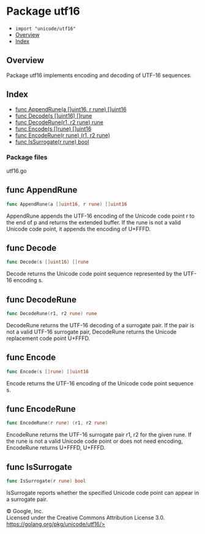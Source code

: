 Package utf16
=============

-   `import "unicode/utf16"`
-   [Overview](#pkg-overview)
-   [Index](#pkg-index)

Overview 
--------

Package utf16 implements encoding and decoding of UTF-16 sequences.

Index 
-----

-   [func AppendRune(a \[\]uint16, r rune) \[\]uint16](#AppendRune)
-   [func Decode(s \[\]uint16) \[\]rune](#Decode)
-   [func DecodeRune(r1, r2 rune) rune](#DecodeRune)
-   [func Encode(s \[\]rune) \[\]uint16](#Encode)
-   [func EncodeRune(r rune) (r1, r2 rune)](#EncodeRune)
-   [func IsSurrogate(r rune) bool](#IsSurrogate)

### Package files

utf16.go

func AppendRune 
------------------------------------------------

```go
func AppendRune(a []uint16, r rune) []uint16
```

AppendRune appends the UTF-16 encoding of the Unicode code point r to
the end of p and returns the extended buffer. If the rune is not a valid
Unicode code point, it appends the encoding of U+FFFD.

func Decode 
-----------

```go
func Decode(s []uint16) []rune
```

Decode returns the Unicode code point sequence represented by the UTF-16
encoding s.

func DecodeRune 
---------------

```go
func DecodeRune(r1, r2 rune) rune
```

DecodeRune returns the UTF-16 decoding of a surrogate pair. If the pair
is not a valid UTF-16 surrogate pair, DecodeRune returns the Unicode
replacement code point U+FFFD.

func Encode 
-----------

```go
func Encode(s []rune) []uint16
```

Encode returns the UTF-16 encoding of the Unicode code point sequence s.

func EncodeRune 
---------------

```go
func EncodeRune(r rune) (r1, r2 rune)
```

EncodeRune returns the UTF-16 surrogate pair r1, r2 for the given rune.
If the rune is not a valid Unicode code point or does not need encoding,
EncodeRune returns U+FFFD, U+FFFD.

func IsSurrogate 
----------------

```go
func IsSurrogate(r rune) bool
```

IsSurrogate reports whether the specified Unicode code point can appear
in a surrogate pair.

 
© Google, Inc.\
Licensed under the Creative Commons Attribution License 3.0.\
https://golang.org/pkg/unicode/utf16/>

